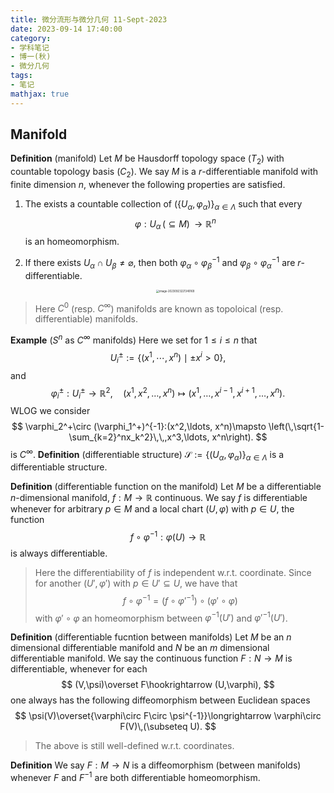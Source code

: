 ```yaml
---
title: 微分流形与微分几何 11-Sept-2023
date: 2023-09-14 17:40:00
category: 
- 学科笔记
- 博一(秋)
- 微分几何
tags: 
- 笔记
mathjax: true
---
```


## Manifold

**Definition** (manifold) Let $M$ be Hausdorff topology space ($T_2$) with countable topology basis ($C_2$). We say $M$ is a $r$-differentiable manifold with finite dimension $n$, whenever the following properties are satisfied. 

1. The exists a countable collection of $(\{U_\alpha,\varphi_\alpha)\}_{\alpha\in \Lambda}$ such that every 
$$
\varphi:U_\alpha\, (\subseteq M)\,\to \mathbb R^n
$$
is an homeomorphism.
2. If there exists $U_\alpha\cap U_\beta\neq \varnothing$, then both $\varphi_\alpha\circ \varphi_\beta^{-1}$ and $\varphi_\beta\circ \varphi_\alpha^{-1}$ are $r$-differentiable. 

   <center><img src="https://cdn.jsdelivr.net/gh/czhang271828/imgs/test/image-20230923221340169.png" alt="image-20230923221340169" style="zoom:30%;" /></center>

> Here $C^0$ (resp. $C^\infty$) manifolds are known as topoloical (resp. differentiable) manifolds. 

**Example** ($S^n$ as $C^\infty$ manifolds) Here we set for $1\leq i\leq n$ that
$$
U_i^\pm :=\{(x^1,\cdots ,x^n)\mid \pm x^i>0\},
$$
and
$$
\varphi_i^\pm :U_i^\pm \to \mathbb R^2, \quad (x^1,x^2,\ldots, x^n)\mapsto (x^1,\ldots, x^{i-1},x^{i+1},\ldots,x^n)
.
$$
WLOG we consider 
$$
\varphi_2^+\circ (\varphi_1^+)^{-1}:(x^2,\ldots, x^n)\mapsto \left(\,\sqrt{1-\sum_{k=2}^nx_k^2}\,\,,x^3,\ldots, x^n\right). 
$$
is $C^\infty$. 
**Definition** (differentiable structure) $\mathscr S:=\{(U_\alpha, \varphi_\alpha)\}_{\alpha\in \Lambda}$ is a differentiable structure. 

**Definition** (differentiable function on the manifold) Let $M$ be a differentiable $n$-dimensional manifold, $f:M\to \mathbb R$ continuous. We say $f$ is differentiable whenever for arbitrary $p\in M$ and a local chart $(U,\varphi)$ with $p\in U$, the function
$$
f\circ \varphi^{-1}:\varphi(U)\to \mathbb R
$$
is always differentiable. 
> Here the differentiability of $f$ is independent w.r.t. coordinate. Since for another $(U',\varphi')$ with $p\in U'\subseteq U$, we have that
> $$
> f\circ \varphi^{-1}=(f\circ \varphi'^{-1})\circ (\varphi'\circ \varphi)
> $$
> with $\varphi'\circ \varphi$ an homeomorphism between $\varphi^{-1}(U')$ and $\varphi'^{-1}(U')$. 

**Definition** (differentiable fucntion between manifolds) Let $M$ be an $n$ dimensional differentiable manifold and $N$ be an $m$ dimensional differentiable manifold. We say the continuous function $F:N\to M$ is differentiable, whenever for each 
$$
(V,\psi)\overset F\hookrightarrow (U,\varphi),
$$
one always has the following diffeomorphism between Euclidean spaces 
$$
\psi(V)\overset{\varphi\circ F\circ \psi^{-1}}\longrightarrow \varphi\circ F(V)\,(\subseteq U).
$$
> The above is still well-defined w.r.t. coordinates.

**Definition** We say $F:M\to N$ is a diffeomorphism (between manifolds) whenever $F$ and $F^{-1}$ are both differentiable homeomorphism. 
